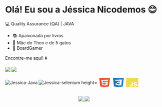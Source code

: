 # Olá! Eu sou a Jéssica Nicodemos :blush:

:computer: Quality Assurance (QA) | JAVA

- :books: Apaixonada por livros
- :boy: Mãe do Theo e de 5 gatos
- :game_die: BoardGamer

Encontre-me aqui! :arrow_down:
<div> 
 <a href="https://www.linkedin.com/in/j%C3%A9ssica-nicodemos-de-melo/" target="_blank"><img src="https://img.shields.io/badge/-LinkedIn-%230077B5?style=for-the-badge&logo=linkedin&logoColor=white" target="_blank"></a>                                                         <a href = "jessicanicodemos@gmail.com"><img src="https://img.shields.io/badge/-Gmail-%23333?style=for-the-badge&logo=gmail&logoColor=white" target="_blank"></a>
  
</div>

<div style="display: inline_block"><br>
  <img align="center" alt="Jessica-Java" height="40" width="50" 
  src="https://cdn.jsdelivr.net/gh/devicons/devicon/icons/java/java-original-wordmark.svg">
  <img align="center" alt="Jessica-selenium height="30" width="30" 
  src="https://cdn.jsdelivr.net/gh/devicons/devicon/icons/selenium/selenium-original.svg">
  <img align="center" alt="Jessica-HTML" height="30" width="40" src="https://raw.githubusercontent.com/devicons/devicon/master/icons/html5/html5-original.svg">
  <img align="center" alt="Jessica-CSS" height="30" width="40" src="https://raw.githubusercontent.com/devicons/devicon/master/icons/css3/css3-original.svg">
  <img align="center" alt="JEssica-js" height="30" width="40"
  src="https://raw.githubusercontent.com/devicons/devicon/master/icons/javascript/javascript-plain.svg">
  
  ##
  
<div align="center">
  <a href="https://github.com/JessicaNicodemos">
  <img height="150em" src="https://github-readme-stats.vercel.app/api?username=JessicaNicodemos&show_icons=true&theme=dracula&include_all_commits=true&count_private=true"/>
  <img height="150em" src="https://github-readme-stats.vercel.app/api/top-langs/?username=JessicaNicodemos&layout=compact&langs_count=7&theme=dracula"/>
</div>
